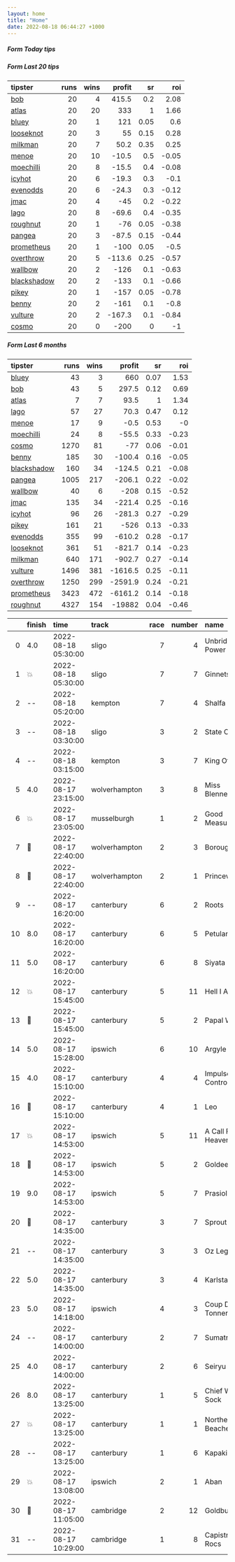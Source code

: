 ```yaml
---   
layout: home  
title: "Home"   
date: 2022-08-18 06:44:27 +1000  
---   
```



##### Form Today tips   

##### Form Last 20 tips   

| tipster                                                         |   runs |   wins |   profit |   sr |   roi |
|:----------------------------------------------------------------|-------:|-------:|---------:|-----:|------:|
| [bob](https://mrwayneo.github.io/tips/bob.html)                 |     20 |      4 |    415.5 | 0.2  |  2.08 |
| [atlas](https://mrwayneo.github.io/tips/atlas.html)             |     20 |     20 |    333   | 1    |  1.66 |
| [bluey](https://mrwayneo.github.io/tips/bluey.html)             |     20 |      1 |    121   | 0.05 |  0.6  |
| [looseknot](https://mrwayneo.github.io/tips/looseknot.html)     |     20 |      3 |     55   | 0.15 |  0.28 |
| [milkman](https://mrwayneo.github.io/tips/milkman.html)         |     20 |      7 |     50.2 | 0.35 |  0.25 |
| [menoe](https://mrwayneo.github.io/tips/menoe.html)             |     20 |     10 |    -10.5 | 0.5  | -0.05 |
| [moechilli](https://mrwayneo.github.io/tips/moechilli.html)     |     20 |      8 |    -15.5 | 0.4  | -0.08 |
| [icyhot](https://mrwayneo.github.io/tips/icyhot.html)           |     20 |      6 |    -19.3 | 0.3  | -0.1  |
| [evenodds](https://mrwayneo.github.io/tips/evenodds.html)       |     20 |      6 |    -24.3 | 0.3  | -0.12 |
| [jmac](https://mrwayneo.github.io/tips/jmac.html)               |     20 |      4 |    -45   | 0.2  | -0.22 |
| [lago](https://mrwayneo.github.io/tips/lago.html)               |     20 |      8 |    -69.6 | 0.4  | -0.35 |
| [roughnut](https://mrwayneo.github.io/tips/roughnut.html)       |     20 |      1 |    -76   | 0.05 | -0.38 |
| [pangea](https://mrwayneo.github.io/tips/pangea.html)           |     20 |      3 |    -87.5 | 0.15 | -0.44 |
| [prometheus](https://mrwayneo.github.io/tips/prometheus.html)   |     20 |      1 |   -100   | 0.05 | -0.5  |
| [overthrow](https://mrwayneo.github.io/tips/overthrow.html)     |     20 |      5 |   -113.6 | 0.25 | -0.57 |
| [wallbow](https://mrwayneo.github.io/tips/wallbow.html)         |     20 |      2 |   -126   | 0.1  | -0.63 |
| [blackshadow](https://mrwayneo.github.io/tips/blackshadow.html) |     20 |      2 |   -133   | 0.1  | -0.66 |
| [pikey](https://mrwayneo.github.io/tips/pikey.html)             |     20 |      1 |   -157   | 0.05 | -0.78 |
| [benny](https://mrwayneo.github.io/tips/benny.html)             |     20 |      2 |   -161   | 0.1  | -0.8  |
| [vulture](https://mrwayneo.github.io/tips/vulture.html)         |     20 |      2 |   -167.3 | 0.1  | -0.84 |
| [cosmo](https://mrwayneo.github.io/tips/cosmo.html)             |     20 |      0 |   -200   | 0    | -1    |

##### Form Last 6 months   

| tipster                                                         |   runs |   wins |   profit |   sr |   roi |
|:----------------------------------------------------------------|-------:|-------:|---------:|-----:|------:|
| [bluey](https://mrwayneo.github.io/tips/bluey.html)             |     43 |      3 |    660   | 0.07 |  1.53 |
| [bob](https://mrwayneo.github.io/tips/bob.html)                 |     43 |      5 |    297.5 | 0.12 |  0.69 |
| [atlas](https://mrwayneo.github.io/tips/atlas.html)             |      7 |      7 |     93.5 | 1    |  1.34 |
| [lago](https://mrwayneo.github.io/tips/lago.html)               |     57 |     27 |     70.3 | 0.47 |  0.12 |
| [menoe](https://mrwayneo.github.io/tips/menoe.html)             |     17 |      9 |     -0.5 | 0.53 | -0    |
| [moechilli](https://mrwayneo.github.io/tips/moechilli.html)     |     24 |      8 |    -55.5 | 0.33 | -0.23 |
| [cosmo](https://mrwayneo.github.io/tips/cosmo.html)             |   1270 |     81 |    -77   | 0.06 | -0.01 |
| [benny](https://mrwayneo.github.io/tips/benny.html)             |    185 |     30 |   -100.4 | 0.16 | -0.05 |
| [blackshadow](https://mrwayneo.github.io/tips/blackshadow.html) |    160 |     34 |   -124.5 | 0.21 | -0.08 |
| [pangea](https://mrwayneo.github.io/tips/pangea.html)           |   1005 |    217 |   -206.1 | 0.22 | -0.02 |
| [wallbow](https://mrwayneo.github.io/tips/wallbow.html)         |     40 |      6 |   -208   | 0.15 | -0.52 |
| [jmac](https://mrwayneo.github.io/tips/jmac.html)               |    135 |     34 |   -221.4 | 0.25 | -0.16 |
| [icyhot](https://mrwayneo.github.io/tips/icyhot.html)           |     96 |     26 |   -281.3 | 0.27 | -0.29 |
| [pikey](https://mrwayneo.github.io/tips/pikey.html)             |    161 |     21 |   -526   | 0.13 | -0.33 |
| [evenodds](https://mrwayneo.github.io/tips/evenodds.html)       |    355 |     99 |   -610.2 | 0.28 | -0.17 |
| [looseknot](https://mrwayneo.github.io/tips/looseknot.html)     |    361 |     51 |   -821.7 | 0.14 | -0.23 |
| [milkman](https://mrwayneo.github.io/tips/milkman.html)         |    640 |    171 |   -902.7 | 0.27 | -0.14 |
| [vulture](https://mrwayneo.github.io/tips/vulture.html)         |   1496 |    381 |  -1616.5 | 0.25 | -0.11 |
| [overthrow](https://mrwayneo.github.io/tips/overthrow.html)     |   1250 |    299 |  -2591.9 | 0.24 | -0.21 |
| [prometheus](https://mrwayneo.github.io/tips/prometheus.html)   |   3423 |    472 |  -6161.2 | 0.14 | -0.18 |
| [roughnut](https://mrwayneo.github.io/tips/roughnut.html)       |   4327 |    154 | -19882   | 0.04 | -0.46 |

|    | finish            | time                | track         |   race |   number | name               |   odds | tipster            |
|---:|:------------------|:--------------------|:--------------|-------:|---------:|:-------------------|-------:|:-------------------|
|  0 | 4.0               | 2022-08-18 05:30:00 | sligo         |      7 |        4 | Unbridled Power    |   0    | overthrow          |
|  1 | :boom:            | 2022-08-18 05:30:00 | sligo         |      7 |        7 | Ginnets Girl       |   0    | looseknot          |
|  2 | --                | 2022-08-18 05:20:00 | kempton       |      7 |        4 | Shalfa             |   0    | vulture            |
|  3 | --                | 2022-08-18 03:30:00 | sligo         |      3 |        2 | State Of Fame      |   0    | looseknot          |
|  4 | --                | 2022-08-18 03:15:00 | kempton       |      3 |        7 | King Of Ithaca     |   0    | looseknot          |
|  5 | 4.0               | 2022-08-17 23:15:00 | wolverhampton |      3 |        8 | Miss Blennerhasset |   0    | vulture            |
|  6 | :boom:            | 2022-08-17 23:05:00 | musselburgh   |      1 |        2 | Good Measure       |   2.15 | vulture            |
|  7 | :3rd_place_medal: | 2022-08-17 22:40:00 | wolverhampton |      2 |        3 | Borough            |   7    | looseknot          |
|  8 | :2nd_place_medal: | 2022-08-17 22:40:00 | wolverhampton |      2 |        1 | Princeville        |   1.65 | vulture            |
|  9 | --                | 2022-08-17 16:20:00 | canterbury    |      6 |        2 | Roots              |   2.9  | jmac               |
| 10 | 8.0               | 2022-08-17 16:20:00 | canterbury    |      6 |        5 | Petulant           |   4.33 | pikey              |
| 11 | 5.0               | 2022-08-17 16:20:00 | canterbury    |      6 |        8 | Siyata             |   8    | vulture            |
| 12 | :boom:            | 2022-08-17 15:45:00 | canterbury    |      5 |       11 | Hell I Am          |   5.5  | pikey              |
| 13 | :3rd_place_medal: | 2022-08-17 15:45:00 | canterbury    |      5 |        2 | Papal Warrior      |   9.5  | pangea,jmac        |
| 14 | 5.0               | 2022-08-17 15:28:00 | ipswich       |      6 |       10 | Argyle Pink        |   7.5  | pangea             |
| 15 | 4.0               | 2022-08-17 15:10:00 | canterbury    |      4 |        4 | Impulse Control    |  10    | pangea             |
| 16 | :2nd_place_medal: | 2022-08-17 15:10:00 | canterbury    |      4 |        1 | Leo                |   1.55 | jmac               |
| 17 | :boom:            | 2022-08-17 14:53:00 | ipswich       |      5 |       11 | A Call From Heaven |   4    | pangea             |
| 18 | :2nd_place_medal: | 2022-08-17 14:53:00 | ipswich       |      5 |        2 | Goldeel            |  13    | pangea             |
| 19 | 9.0               | 2022-08-17 14:53:00 | ipswich       |      5 |        7 | Prasiolite         |   3.5  | vulture,pangea     |
| 20 | :3rd_place_medal: | 2022-08-17 14:35:00 | canterbury    |      3 |        7 | Sprout Wings       |   4.75 | pikey              |
| 21 | --                | 2022-08-17 14:35:00 | canterbury    |      3 |        3 | Oz Legend          |   9    | wallbow            |
| 22 | 5.0               | 2022-08-17 14:35:00 | canterbury    |      3 |        4 | Karlstad           |   4.2  | jmac               |
| 23 | 5.0               | 2022-08-17 14:18:00 | ipswich       |      4 |        3 | Coup De Tonnerre   |   7    | pangea             |
| 24 | --                | 2022-08-17 14:00:00 | canterbury    |      2 |        7 | Sumatra            |   3.4  | jmac               |
| 25 | 4.0               | 2022-08-17 14:00:00 | canterbury    |      2 |        6 | Seiryu             |   5    | pikey              |
| 26 | 8.0               | 2022-08-17 13:25:00 | canterbury    |      1 |        5 | Chief White Sock   |  13    | pikey              |
| 27 | :boom:            | 2022-08-17 13:25:00 | canterbury    |      1 |        1 | Northern Beaches   |   4.2  | jmac               |
| 28 | --                | 2022-08-17 13:25:00 | canterbury    |      1 |        6 | Kapakiri           |  15    | wallbow            |
| 29 | :boom:            | 2022-08-17 13:08:00 | ipswich       |      2 |        1 | Aban               |   1.6  | evenodds,overthrow |
| 30 | :3rd_place_medal: | 2022-08-17 11:05:00 | cambridge     |      2 |       12 | Goldburg           |   4    | looseknot          |
| 31 | --                | 2022-08-17 10:29:00 | cambridge     |      1 |        8 | Capistrano Rocs    |   9.5  | looseknot          |